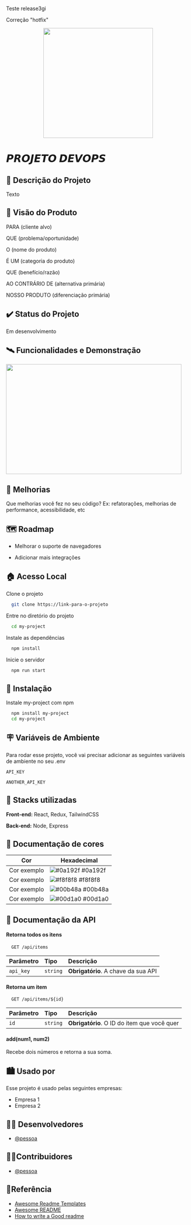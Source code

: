 Teste release3gi 

Correção "hotfix"

<div align="center"> 
  <img src="https://user-images.githubusercontent.com/55825182/203655095-5399bf9e-1a13-4336-afa2-32416447ef9d.png" width="300" height="300"> <!-- Link do logo do projeto--> 
</div>

<h1>𝙋𝙍𝙊𝙅𝙀𝙏𝙊 𝘿𝙀𝙑𝙊𝙋𝙎</h1> <!-- Título --> 

## 🧾 Descrição do Projeto
Texto

## 🎯 Visão do Produto

PARA (cliente alvo)

QUE (problema/oportunidade)

O (nome do produto)

É UM (categoria do produto)

QUE (benefício/razão)

AO CONTRÁRIO DE (alternativa primária)

NOSSO PRODUTO (diferenciação primária)

## ✔️ Status do Projeto
Em desenvolvimento

## 🛰️ Funcionalidades e Demonstração
<img src="https://user-images.githubusercontent.com/55825182/203663563-42bb1929-62e7-4cfd-b6a0-f8b466011598.png" width="480" height="300"> <!-- Link do logo do projeto--> 

## 🚩 Melhorias
Que melhorias você fez no seu código? Ex: refatorações, melhorias de performance, acessibilidade, etc

## 🗺️ Roadmap
- Melhorar o suporte de navegadores

- Adicionar mais integrações

## 🏠 Acesso Local
Clone o projeto

```bash
  git clone https://link-para-o-projeto
```

Entre no diretório do projeto

```bash
  cd my-project
```

Instale as dependências

```bash
  npm install
```

Inicie o servidor

```bash
  npm run start
```

## 📲 Instalação

Instale my-project com npm

```bash
  npm install my-project
  cd my-project
```
## 🪧 Variáveis de Ambiente

Para rodar esse projeto, você vai precisar adicionar as seguintes variáveis de ambiente no seu .env

`API_KEY`

`ANOTHER_API_KEY`

## 🔧 Stacks utilizadas
**Front-end:** React, Redux, TailwindCSS

**Back-end:** Node, Express

## 📄 Documentação de cores

| Cor               | Hexadecimal                                                |
| ----------------- | ---------------------------------------------------------------- |
| Cor exemplo       | ![#0a192f](https://via.placeholder.com/10/0a192f?text=+) #0a192f |
| Cor exemplo       | ![#f8f8f8](https://via.placeholder.com/10/f8f8f8?text=+) #f8f8f8 |
| Cor exemplo       | ![#00b48a](https://via.placeholder.com/10/00b48a?text=+) #00b48a |
| Cor exemplo       | ![#00d1a0](https://via.placeholder.com/10/00b48a?text=+) #00d1a0 |


## 📄 Documentação da API

#### Retorna todos os itens

```http
  GET /api/items
```

| Parâmetro   | Tipo       | Descrição                           |
| :---------- | :--------- | :---------------------------------- |
| `api_key` | `string` | **Obrigatório**. A chave da sua API |

#### Retorna um item

```http
  GET /api/items/${id}
```

| Parâmetro   | Tipo       | Descrição                                   |
| :---------- | :--------- | :------------------------------------------ |
| `id`      | `string` | **Obrigatório**. O ID do item que você quer |

#### add(num1, num2)

Recebe dois números e retorna a sua soma.

## 🏙️ Usado por

Esse projeto é usado pelas seguintes empresas:

- Empresa 1
- Empresa 2

## 🧑‍💻 Desenvolvedores
- [@pessoa](https://www.github.com/pessoa)

## 👨‍🚀Contribuidores
- [@pessoa](https://www.github.com/pessoa)

## 🔗Referência

 - [Awesome Readme Templates](https://link)
 - [Awesome README](https://link)
 - [How to write a Good readme](https://link)

